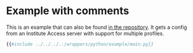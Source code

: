 # Example with comments

This is an example that can also be found [in the repository](https://github.com/eduvpn/eduvpn-common/blob/main/wrappers/python/main.py). It gets a config from an Institute Access server with support for multiple profiles.

```python
{{#include ../../../../wrappers/python/example/main.py}}
```
